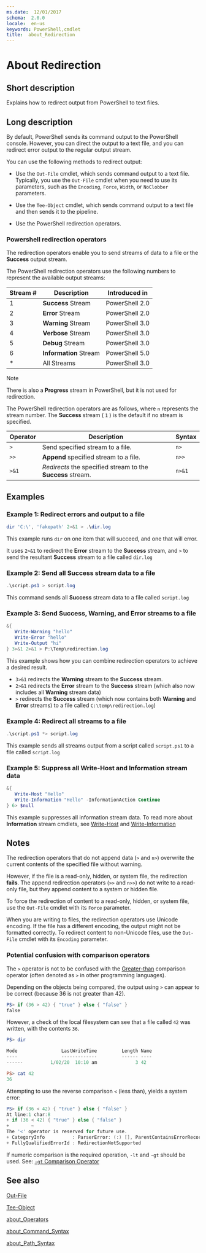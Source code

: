 ```yaml
---
ms.date:  12/01/2017
schema:  2.0.0
locale:  en-us
keywords: PowerShell,cmdlet
title:  about_Redirection
---
```

# About Redirection

## Short description
Explains how to redirect output from PowerShell to text files.

## Long description

By default, PowerShell sends its command output to the PowerShell console.
However, you can direct the output to a text file, and you can redirect error
output to the regular output stream.

You can use the following methods to redirect output:

- Use the `Out-File` cmdlet, which sends command output to a text file.
  Typically, you use the `Out-File` cmdlet when you need to use its parameters,
  such as the `Encoding`, `Force`, `Width`, or `NoClobber` parameters.

- Use the `Tee-Object` cmdlet, which sends command output to a text file and
  then sends it to the pipeline.

- Use the PowerShell redirection operators.

### Powershell redirection operators

The redirection operators enable you to send streams of data to a file or the
**Success** output stream.

The PowerShell redirection operators use the following numbers to represent
the available output streams:

|Stream # |Description  |Introduced in |
|---------|---------|---------|
|1|**Success** Stream|PowerShell 2.0|
|2|**Error** Stream|PowerShell 2.0|
|3|**Warning** Stream|PowerShell 3.0|
|4|**Verbose** Stream|PowerShell 3.0|
|5|**Debug** Stream|PowerShell 3.0|
|6|**Information** Stream|PowerShell 5.0|
|*|All Streams|PowerShell 3.0|

> [!NOTE]
> There is also a **Progress** stream in PowerShell, but it is not used for
> redirection.

The PowerShell redirection operators are as follows, where `n` represents
the stream number. The **Success** stream ( `1` ) is the default if no stream
is specified.

|Operator|Description| Syntax|
|---------|---------|--------|
|`>`|Send specified stream to a file.|`n>`|
|`>>`|**Append** specified stream to a file.|`n>>`|
|`>&1`|*Redirects* the specified stream to the **Success** stream.|`n>&1`|

## Examples

### Example 1: Redirect errors and output to a file

```powershell
dir 'C:\', 'fakepath' 2>&1 > .\dir.log
```

This example runs `dir` on one item that will succeed, and one that will error.

It uses `2>&1` to redirect the **Error** stream to the **Success** stream, and
`>` to send the resultant **Success** stream to a file called `dir.log`

### Example 2: Send all Success stream data to a file

```powershell
.\script.ps1 > script.log
```

This command sends all **Success** stream data to a file called `script.log`

### Example 3: Send Success, Warning, and Error streams to a file

```powershell
&{
   Write-Warning "hello"
   Write-Error "hello"
   Write-Output "hi"
} 3>&1 2>&1 > P:\Temp\redirection.log
```

This example shows how you can combine redirection operators to achieve a
desired result.

- `3>&1` redirects the **Warning** stream to the **Success** stream.
- `2>&1` redirects the **Error** stream to the **Success** stream (which also
  now includes all **Warning** stream data)
- `>` redirects the **Success** stream (which now contains both **Warning**
  and **Error** streams) to a file called `C:\temp\redirection.log`)

### Example 4: Redirect all streams to a file

```powershell
.\script.ps1 *> script.log
```

This example sends all streams output from a script called `script.ps1` to a
file called `script.log`

### Example 5: Suppress all Write-Host and Information stream data

```powershell
&{
   Write-Host "Hello"
   Write-Information "Hello" -InformationAction Continue
} 6> $null
```

This example suppresses all information stream data. To read more about
**Information** stream cmdlets, see [Write-Host](../../microsoft.powershell.utility/Write-Host.md) and [Write-Information](../../microsoft.powershell.utility/Write-Information.md)

## Notes

The redirection operators that do not append data (`>` and `n>`) overwrite the
current contents of the specified file without warning.

However, if the file is a read-only, hidden, or system file, the
redirection **fails**. The append redirection operators (`>>` and `n>>`) do not write
to a read-only file, but they append content to a system or hidden file.

To force the redirection of content to a read-only, hidden, or system file,
use the `Out-File` cmdlet with its `Force` parameter.

When you are writing to files, the redirection operators use Unicode encoding.
If the file has a different encoding, the output might not be formatted
correctly. To redirect content to non-Unicode files, use the `Out-File` cmdlet
with its `Encoding` parameter.

### Potential confusion with comparison operators

The `>` operator is not to be confused with the [Greater-than](about_Comparison_Operators.md#-gt) comparison operator (often denoted as `>` in other programming languages).

Depending on the objects being compared, the output using `>` can appear to be correct (because 36 is not greater than 42).

```powershell
PS> if (36 > 42) { "true" } else { "false" }
false
```

However, a check of the local filesystem can see that a file called `42` was written, with the contents `36`.

```powershell
PS> dir

Mode                LastWriteTime         Length Name
----                -------------         ------ ----
------          1/02/20  10:10 am              3 42

PS> cat 42
36
```

Attempting to use the reverse comparison `<` (less than), yields a system error:

```powershell
PS> if (36 < 42) { "true" } else { "false" }
At line:1 char:8
+ if (36 < 42) { "true" } else { "false" }
+        ~
The '<' operator is reserved for future use.
+ CategoryInfo          : ParserError: (:) [], ParentContainsErrorRecordException
+ FullyQualifiedErrorId : RedirectionNotSupported
```

If numeric comparison is the required operation, `-lt` and `-gt` should be used. See: [`-gt` Comparison Operator](about_Comparison_Operators.md#-gt)

## See also

[Out-File](../../microsoft.powershell.utility/Out-File.md)

[Tee-Object](../../microsoft.powershell.utility/Tee-Object.md)

[about_Operators](about_Operators.md)

[about_Command_Syntax](about_Command_Syntax.md)

[about_Path_Syntax](about_Path_Syntax.md)